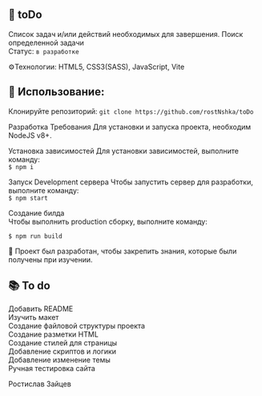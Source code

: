 ## 📝 toDo
Список задач и/или действий необходимых для завершения. Поиск определенной задачи \
Статус: `в разработке `

⚙️Технологии:
HTML5,
CSS3(SASS),
JavaScript,
Vite

## 🚀 Использование:
Клонируйте репозиторий:
`git clone https://github.com/rostNshka/toDo`

Разработка
Требования
Для установки и запуска проекта, необходим NodeJS v8+.

Установка зависимостей
Для установки зависимостей, выполните команду: \
`$ npm i`

Запуск Development сервера
Чтобы запустить сервер для разработки, выполните команду: \
`$ npm start`

Создание билда \
Чтобы выполнить production сборку, выполните команду:

`$ npm run build`

🧠 Проект был разработан, чтобы закрепить знания, которые были получены при изучении.

## 📚 To do
Добавить README \
Изучить макет \
Создание файловой структуры проекта \
Создание разметки HTML \
Создание стилей для страницы \
Добавление скриптов и логики \
Добавление изменение темы \
Ручная тестировка сайта


Ростислав Зайцев
